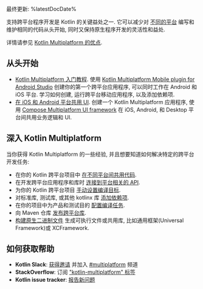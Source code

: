 [//]: # (title: Kotlin 跨平台程序开发入门)
[//]: # (description: 学校如何利用 Kotlin Multiplatform 来创建你的第一个 Kotlin 跨平台应用程序, 或跨平台库.)

最终更新: %latestDocDate%

支持跨平台程序开发是 Kotlin 的关键益处之一.
它可以减少对 [不同的平台](multiplatform-dsl-reference.md#targets) 编写和维护相同的代码从头开始,
同时又保持原生程序开发的灵活性和益处.

详情请参见 [Kotlin Multiplatform 的优点](multiplatform.md).

## 从头开始

* [Kotlin Multiplatform 入门教程](https://www.jetbrains.com/help/kotlin-multiplatform-dev/multiplatform-getting-started.html).
  使用 [Kotlin Multiplatform Mobile plugin for Android Studio](https://plugins.jetbrains.com/plugin/14936-kotlin-multiplatform-mobile)
  创建你的第一个跨平台应用程序, 可以同时工作在 Android 和 iOS 平台.
  学习如何创建, 运行跨平台移动应用程序, 以及添加依赖项.
* [在 iOS 和 Android 平台共用 UI](https://www.jetbrains.com/help/kotlin-multiplatform-dev/compose-multiplatform-getting-started.html).
  创建一个 Kotlin Multiplatform 应用程序, 使用 [Compose Multiplatform UI framework](https://www.jetbrains.com/lp/compose-multiplatform/)
  在 iOS, Android, 和 Desktop 平台间共用业务逻辑和 UI.

## 深入 Kotlin Multiplatform

当你获得 Kotlin Multiplatform 的一些经验, 并且想要知道如何解决特定的跨平台开发任务:

* 在你的 Kotlin 跨平台项目中 [在不同平台间共用代码](multiplatform-share-on-platforms.md).
* 在开发跨平台应用程序和库时 [连接到平台相关的 API](https://www.jetbrains.com/help/kotlin-multiplatform-dev/multiplatform-connect-to-apis.html).
* 为你的 Kotlin 跨平台项目 [手动设置编译目标](multiplatform-set-up-targets.md).
* 对标准库, 测试库, 或其他 kotlinx 库 [添加依赖项](multiplatform-add-dependencies.md).
* 在你的项目中为产品和测试目的 [配置编译任务](multiplatform-configure-compilations.md).
* 向 Maven 仓库 [发布跨平台库](multiplatform-publish-lib.md).
* [构建原生二进制文件](multiplatform-build-native-binaries.md) 生成可执行文件或共用库, 比如通用框架(Universal Framework)或 XCFramework.

## 如何获取帮助

* **Kotlin Slack**: [获得邀请](https://surveys.jetbrains.com/s3/kotlin-slack-sign-up) 并加入 [#multiplatform](https://kotlinlang.slack.com/archives/C3PQML5NU) 频道
* **StackOverflow**: 订阅 ["kotlin-multiplatform" 标签](https://stackoverflow.com/questions/tagged/kotlin-multiplatform)
* **Kotlin issue tracker**: [报告新问题](https://youtrack.jetbrains.com/newIssue?project=KT)

